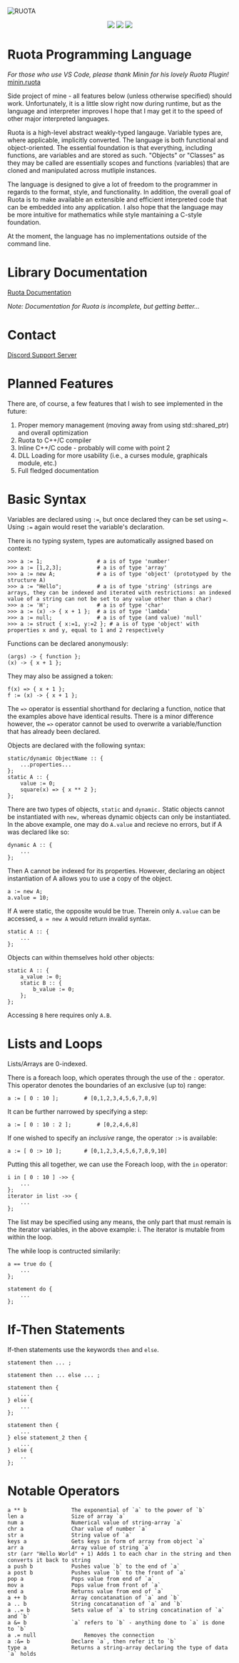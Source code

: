 ![RUOTA](https://raw.githubusercontent.com/Agilulfulus/Ruota/master/LogoIdeas/LogoBanner.png)
<center>
	<a href="https://github.com/Ruota-Lang/Ruota/blob/master/LICENSE"><img src="https://img.shields.io/github/license/Ruota-Lang/Ruota.svg?style=for-the-badge"/></a>
	<a href="https://github.com/Ruota-Lang/Ruota/issues"><img src="https://img.shields.io/github/issues/Ruota-Lang/Ruota.svg?style=for-the-badge"/></a>
	<a href="https://github.com/Ruota-Lang/Ruota/network"><img src="https://img.shields.io/github/forks/Ruota-Lang/Ruota.svg?style=for-the-badge"/></a>
</center>

# Ruota Programming Language

_For those who use VS Code, please thank Minin for his lovely Ruota Plugin!_ [minin.ruota][1]

Side project of mine - all features below (unless otherwise specified) should work. Unfortunately, it is a little slow right now during runtime, but as the language and interpreter improves I hope that I may get it to the speed of other major interpreted languages.

Ruota is a high-level abstract weakly-typed langauge. Variable types are, where applicable, implicitly converted. The language is both functional and object-oriented. The essential foundation is that everything, including functions, are variables and are stored as such. "Objects" or "Classes" as they may be called are essentially scopes and functions (variables) that are cloned and manipulated across mutliple instances. 

The language is designed to give a lot of freedom to the programmer in regards to the format, style, and functionality. In addition, the overall goal of Ruota is to make available an extensible and efficient interpreted code that can be embedded into any application. I also hope that the language may be more intuitive for mathematics while style mantaining a C-style foundation.

At the moment, the language has no implementations outside of the command line.

# Library Documentation

[Ruota Documentation][2]

_Note: Documentation for Ruota is incomplete, but getting better..._

# Contact

[Discord Support Server][3]

# Planned Features

There are, of course, a few features that I wish to see implemented in the future:

1.	Proper memory management (moving away from using std::shared_ptr) and overall optimization
2.	Ruota to C++/C compiler
3.	Inline C++/C code - probably will come with point 2
4.	DLL Loading for more usability (i.e., a curses module, graphicals module, etc.)
5.	Full fledged documentation

# Basic Syntax

Variables are declared using `:=`, but once declared they can be set using `=`. Using `:=` again would reset the variable's declaration.

There is no typing system, types are automatically assigned based on context:

	>>>	a := 1;					# a is of type 'number'
	>>>	a := [1,2,3];			# a is of type 'array'
	>>>	a := new A;				# a is of type 'object' (prototyped by the structure A)
	>>>	a := "Hello";			# a is of type 'string' (strings are arrays, they can be indexed and iterated with restrictions: an indexed value of a string can not be set to any value other than a char)
	>>>	a := 'H';				# a is of type 'char'
	>>>	a := (x) -> { x + 1 };	# a is of type 'lambda'
	>>>	a := null;				# a is of type (and value) 'null'
	>>> a := struct { x:=1, y:=2 };	# a is of type 'object' with properties x and y, equal to 1 and 2 respectively

Functions can be declared anonymously:

	(args) -> { function };
	(x) -> { x + 1 };

They may also be assigned a token:

	f(x) => { x + 1 };
	f := (x) -> { x + 1 };

The `=>` operator is essential shorthand for declaring a function, notice that the examples above have identical results. There is a minor difference however, the `=>` operator cannot be used to overwrite a variable/function that has already been declared.

Objects are declared with the following syntax:

	static/dynamic ObjectName :: {
		...properties...
	};
	static A :: {
		value := 0;
		square(x) => { x ** 2 };
	};

There are two types of objects, `static` and `dynamic.` Static objects cannot be instantiated with `new,` whereas dynamic objects can only be instantiated. In the above example, one may do `A.value` and recieve no errors, but if A was declared like so:

	dynamic A :: {
		...
	};

Then A cannot be indexed for its properties. However, declaring an object instantiation of A allows you to use a copy of the object.

	a := new A;
	a.value = 10;

If A were static, the opposite would be true. Therein only `A.value` can be accessed, `a = new A` would return invalid syntax.

	static A :: {
		...
	};

Objects can within themselves hold other objects:

	static A :: {
		a_value := 0;
		static B :: {
			b_value := 0;
		};
	};

Accessing `B` here requires only `A.B`.

# Lists and Loops

Lists/Arrays are 0-indexed.

There is a foreach loop, which operates through the use of the `:` operator. This operator denotes the boundaries of an exclusive (up to) range:

	a := [ 0 : 10 ];		# [0,1,2,3,4,5,6,7,8,9]

It can be further narrowed by specifying a step:

	a := [ 0 : 10 : 2 ];		# [0,2,4,6,8]

If one wished to specify an _inclusive_ range, the operator `:>` is available:

	a := [ 0 :> 10 ];		# [0,1,2,3,4,5,6,7,8,9,10]

Putting this all together, we can use the Foreach loop, with the `in` operator:

	i in [ 0 : 10 ] ->> {
		...
	};
	iterator in list ->> {
		...
	};

The list may be specified using any means, the only part that must remain is the iterator variables, in the above example: i. The iterator is mutable from within the loop.

The while loop is contructed similarily:

	a == true do {
		...
	};

	statement do {
		...
	};

# If-Then Statements

If-then statements use the keywords `then` and `else`.

	statement then ... ;

	statement then ... else ... ;

	statement then {
		...
	} else {
		...
	};

	statement then {
		...
	} else statement_2 then {
		...
	} else {
		..
	};

# Notable Operators

	a ** b			    The exponential of `a` to the power of `b`
	len a			    Size of array `a`
	num a			    Numerical value of string-array `a`
	chr a			    Char value of number `a`
	str a			    String value of `a`
	keys a			    Gets keys in form of array from object `a`
	arr a			    Array value of string `a`
	str (arr "Hello World" + 1) Adds 1 to each char in the string and then converts it back to string
	a push b		    Pushes value `b` to the end of `a`
	a post b		    Pushes value `b` to the front of `a`
	pop a			    Pops value from end of `a`
	mov a			    Pops value from front of `a`
	end a			    Returns value from end of `a`
	a ++ b			    Array concatanation of `a` and `b`
	a .. b			    String concatanation of `a` and `b`
	a ..= b			    Sets value of `a` to string concatination of `a` and `b`
	a &= b			    `a` refers to `b` - anything done to `a` is done to `b`
	a .= null      	  	    Removes the connection
	a :&= b			    Declare `a`, then refer it to `b`
	type a			    Returns a string-array declaring the type of data `a` holds

[1]:https://marketplace.visualstudio.com/items?itemName=minin.ruota#overview
[2]:https://ruota-lang.github.io/Ruota-Docs/index.html
[3]:https://discord.gg/UCWbyb9
